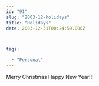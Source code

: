 ```yaml
---
id: "91"
slug: "2003-12-holidays"
title: "Holidays"
date: 2003-12-31T00:24:59.000Z



tags:

  - "Personal"
---
```

<div class="sqs-html-content">
  <p>Merry Christmas
Happy New Year!!!</p>
</div>
